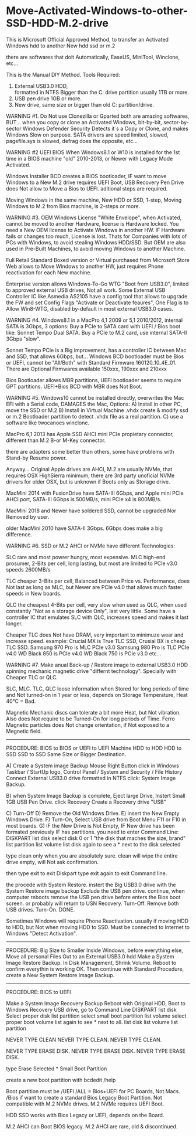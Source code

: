 # Move-Activated-Windows-to-other-SSD-HDD-M.2-drive

This is Microsoft Official Approved Method,
to transfer an Activated Windows hdd to another New hdd ssd or m.2

there are softwares that doit Automatically,
EaseUS, MiniTool, Winclone, etc...

This is the Manual DIY Method.
Tools Required:
1) External USB3.0 HDD,  
formatted in NTFS
Bigger than the C: drive partition usually 1TB or more.
2) USB pen drive 1GB or more.
3) New drive, 
same size or bigger than old C: partition/drive.


WARNING #1.
Do Not use Clonezilla or Gparted
both are amazing softwares,
BUT...
when you copy or clone an Activated Windows,
bit-by-bit, sector-by-sector
Windows Defender Security Detects it´s a Copy or Clone, 
and makes Windows Slow on purpose.
SATA drivers are speed limited, slowed,
pagefile.sys is slowed,
defrag does the opposite,
etc...

WARNING #2
UEFI BIOS
When Windows8.1 or W10 is installed for the 1st time in a
BIOS machine "old" 2010-2013, or Newer with Legacy Mode Activated.

Windows Installer BCD creates a BIOS bootloader,
IF want to move Windows to a New M.2 drive requires UEFI Boot,
USB Recovery Pen Drive does Not allow to Move a Bios to UEFI.
aditional steps are required.

Moving Windows in the same machine, New HDD or SSD, 1-step,
Moving Windows to M.2 from Bios machine, is 2-steps or more.


WARNING #3.
OEM Windows License "White Envelope",
when Activated, cannot be moved to another Hardware,
license is Hardware locked.
You need a New OEM license to Activate Windows in another HW.
IF Hardware fails or changes too much, License is lost.
Thats for Companies with lots of PCs with Windows, to avoid stealing Windows HDD/SSD.
But OEM are also used in Pre-Built Machines, to avoid moving Windows to another Machine.

Full Retail Standard Boxed version or Virtual purchased from Microsoft Store Web allows to Move Windows to another HW, just requires Phone reactivation for each New machine.

Enterprise version allows Windows-To-Go WTG "Boot from USB3.0",
limited to approved external USB drives, Not all work.
Some External USB Controller IC like Asmedia AS2105 have a config tool that allows to upgrade the FW and set Config Flags "Activate or Deactivate feaures",
One Flag is to Allow Win8-WTG, disabled by-default in most external USB3.0 cases.


WARNING #4.
Windows8.1 in a MacPro 4,1 2009 or 5,1 2010/2012, 
internal SATA is 3Gbps, 
3 options:
Buy a PCIe to SATA card with UEFI / Bios boot like:
 Sonnet Tempo Dual SATA.
Buy a PCIe to M.2 card,
use internal SATA-II 3Gbps "slow".

Sonnet Tempo PCie is a Big improvement,
has a controller IC between Mac and SSD,
that allows 6Gbps, but... Windows BCD bootloader must be Bios or UEFI, cannot be "All/Both" with Standard Firmware 160120_10_4E_01.
There are Optional Firmwares available 150xxx, 190xxx and 210xxx

Bios Bootloader allows MBR partitions,
UEFI bootloader seems to require GPT partitions.
UEFI+Bios BCD with MBR does Not Boot.

WARNING #5.
Windows10 cannot be installed directly,
overwrites the Mac EFI with a Serial code,
DAMAGES the Mac,
Options:
A) Install in other PC, move the SSD or M.2
B) Install in Virtual Machine .vhdx
create & modify ssd or m.2 Bootloader partition to detect .vhdx file as a real partition.
C) use a software like twocanoes winclone. 

MacPro 6,1 2013
has Apple SSD AHCI mini PCIe propietary connector, 
different than M.2 B-or M-Key connector.

there are adapters some better than others, 
some have problems with Stand-by Resume power.

Anyway... Original Apple drives are AHCI,
M.2 are usually NVMe, that requires OSX HighSierra minimum,
there are 3rd party unoficial NVMe drivers for older OSX, but is unknown if Boots only as Storage drive. 

MacMini 2014 with FusionDrive have SATA-III 6Gbps, and Apple mini PCIe AHCI port, 
SATA-III 6Gbps is 500MB/s, mini PCIe x4 is 800MB/s.

MacMini 2018 and Newer have soldered SSD, 
cannot be upgraded Nor Removed by user.

older MacMini 2010 have SATA-II 3Gbps.
6Gbps does make a big difference.


WARNING #6.
SSD or M.2 
AHCI or NVMe have different Technologies:

SLC rare and most powrer hungry, most expensive.
MLC high-end prosumer, 2-Bits per cell, long lasting, but most are limited to PCIe v3.0 speeds 2600MB/s

TLC cheaper 3-Bits per cell, Balanced between Price vs. Performance,
does Not last as long as MLC, 
but Newer are PCIe v4.0 that allows much faster speeds in New boards.

QLC the cheapest 4-Bits per cell, very slow when used as QLC,
when used constantly "Not as a storage device Only", last very little.
Some have a controller IC that emulates SLC with QLC, increases speed and makes it last longer.

Cheaper TLC does Not have DRAM, very important to minimuze wear and increase speed.
example:
Crucial MX is True TLC SSD,
Crusial BX is cheap TLC SSD.
Samsung 970 Pro is MLC PCIe v3.0
Samsung 980 Pro is TLC PCIe v4.0
WD Black 850 is PCIe v4.0
WD Black 750 is PCIe v3.0
etc...


WARNING #7.
Make anual Back-up / Restore image to external USB3.0 HDD spinning mechanic magnetic drive "differnt technology".
Specially with Cheaper TLC or QLC.

SLC, MLC. TLC, QLC loose information when Stored for long periods of time and Not turned-on in 1 year or less, depends on Storage Temperature, Heat 40°C = Bad.

Magnetic Mechanic discs can tolerate a bit more Heat,
but Not vibration.
Also does Not require to be Turned-On for long periods of Time.
Ferro Magnetic particles does Not change orientation, if Not exposed to a Megnetic field.

----
PROCEDURE:
BIOS to BIOS or UEFI to UEFI Machine
HDD to HDD 
HDD to SSD
SSD to SSD
Same Size or Bigger Destination.

A) Create a System image Backup
Mouse Right Button click in Windows Taskbar / StartUp logo,
Control Panel / System and Security / File History
Connect External USB3.0 drive formatted in NTFS
click: System Image Backup.

B) when System Image Backup is complete,
Eject large Drive,
Instert Small 1GB USB Pen Drive.
click Recovery
Create a Recovery drive "USB"

C) Turn-Off
D) Remove the Old Windows Drive.
E) insert the New Empty Windows Drive.
F) Turn-On, Select USB drive from Boot Menu F11 or F10 in most boards.
G) IF the New Drive is Not Empty,
IF New drive has been formated previously
IF has partitions.
you need to enter Command Line:
DISKPART
list disk
select disk 0 or 1 "the disk that maches the size, brand"
list partition
list volume
list disk again to see a * next to the disk selected

type clean only when you are absolutely sure.
clean will wipe the entire drive empty,
will Not ask confirmation.

then type exit to exit Diskpart
type exit again to exit Command line.

the procede with System Restore.
instert the Big USB3.0 drive with the System Restore image backup
Exclude the USB pen drive.
continue,
when computer reboots remove the USB pen drive before enters the Bios boot screen.
or probably will return to USN Recovery.
Turn-Off.
Remove both USB drives.
Turn-On.
DONE.

Sometimes Windows will require Phone Reactivation.
usually if moving HDD to HDD,
but Not when moving HDD to SSD.
Must be connected to Internet to Windows "Detect Activation".

-----
PROCEDURE:
Big Size to Smaller
Inside Windows, before everything else,
Move all personal Files Out to an External USB3.0 hdd
Make a System Image Restore Backup.
In Disk Management,
Shrink Volume.
Reboot to confirm everythin is working OK.
Then continue with Standard Procedure, create a New System Restore Image Backup.

-----
PROCEDURE:
BIOS to UEFI

Make a System Image Recovery Backup
Reboot with Original HDD,
Boot to Windows Recovery USB drive,
go to Command Line
DISKPART
list disk
Select proper disk
list partition
select small boot partition
list volume 
select proper boot volume
list again to see * next to all.
list disk
list volume
list partition

NEVER TYPE CLEAN
NEVER TYPE CLEAN.
NEVER TYPE CLEAN.

NEVER TYPE ERASE DISK.
NEVER TYPE ERASE DISK.
NEVER TYPE ERASE DISK.


type Erase Selected * Small Boot Partition

create a new boot partition with 
bcdedit /help

Boot partition must be /UEFI 
/ALL = Bios+UEFI for PC Boards,
Not Macs.
/Bios if want to create a standard Bios Legacy Boot Partition.
Not compatible with M.2 NVMe drives.
M.2 NVMe requires UEFI Boot.

HDD SSD works with Bios Legacy or UEFI, depends on the Board.

M.2 AHCI can Boot BIOS legacy.
M.2 AHCI are rare, old & discontinued.

